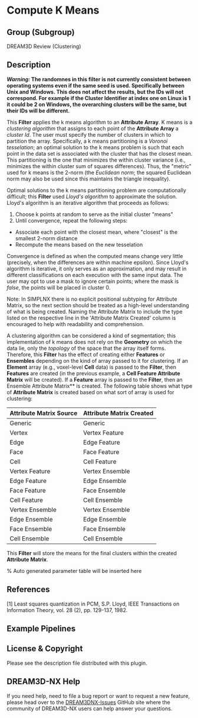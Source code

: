 # Compute K Means

## Group (Subgroup)

DREAM3D Review (Clustering)

## Description

***Warning:* The randomnes in this filter is not currently consistent between operating systems even if the same seed is used. Specifically between Unix and Windows. This does not affect the results, but the IDs will not correspond. For example if the Cluster Identifier at index one on Linux is 1 it could be 2 on Windows, the overarching clusters will be the same, but their IDs will be different.**

This **Filter** applies the k means algorithm to an **Attribute Array**.  K means is a *clustering algorithm* that assigns to each point of the **Attribute Array** a *cluster Id*.  The user must specify the number of clusters in which to partition the array.  Specifically, a k means partitioning is a *Voronoi tesselation*; an optimal solution to the k means problem is such that each point in the data set is associated with the cluster that has the closest mean.  This partitioning is the one that minimizes the within cluster variance (i.e., minimizes the within cluster sum of squares differences).  Thus, the "metric" used for k means is the 2-norm (the *Euclidean norm*; the squared Euclidean norm may also be used since this maintains the triangle inequality).

Optimal solutions to the k means partitioning problem are computationally difficult; this **Filter** used *Lloyd's algorithm* to approximate the solution.  Lloyd's algorithm is an iterative algorithm that proceeds as follows:

1. Choose k points at random to serve as the initial cluster "means"
2. Until convergence, repeat the following steps:

- Associate each point with the closest mean, where "closest" is the smallest 2-norm distance
- Recompute the means based on the new tesselation

Convergence is defined as when the computed means change very little (precisely, when the differences are within machine epsilon).  Since Lloyd's algorithm is iterative, it only serves as an approximation, and may result in different classifications on each execution with the same input data.  The user may opt to use a mask to ignore certain points; where the mask is *false*, the points will be placed in cluster 0.

Note: In SIMPLNX there is no explicit positional subtyping for Attribute Matrix, so the next section should be treated as a high-level understanding of what is being created. Naming the Attribute Matrix to include the type listed on the respective line in the 'Attribute Matrix Created' column is encouraged to help with readability and comprehension.

A clustering algorithm can be considered a kind of segmentation; this implementation of k means does not rely on the **Geometry** on which the data lie, only the *topology* of the space that the array itself forms.  Therefore, this **Filter** has the effect of creating either **Features** or **Ensembles** depending on the kind of array passed to it for clustering.  If an **Element** array (e.g., voxel-level **Cell** data) is passed to the **Filter**, then **Features** are created (in the previous example, a **Cell Feature Attribute Matrix** will be created).  If a **Feature** array is passed to the **Filter**, then an Ensemble Attribute Matrix** is created.  The following table shows what type of **Attribute Matrix** is created based on what sort of array is used for clustering:

| Attribute Matrix Source             | Attribute Matrix Created |
|------------------|--------------------|
| Generic | Generic |
| Vertex | Vertex Feature |
| Edge | Edge Feature |
| Face | Face Feature |
| Cell | Cell Feature|
| Vertex Feature | Vertex Ensemble |
| Edge Feature | Edge Ensemble |
| Face Feature | Face Ensemble |
| Cell Feature | Cell Ensemble|
| Vertex Ensemble | Vertex Ensemble |
| Edge Ensemble | Edge Ensemble |
| Face Ensemble | Face Ensemble |
| Cell Ensemble | Cell Ensemble|

This **Filter** will store the means for the final clusters within the created **Attribute Matrix**.

% Auto generated parameter table will be inserted here

## References

[1] Least squares quantization in PCM, S.P. Lloyd, IEEE Transactions on Information Theory, vol. 28 (2), pp. 129-137, 1982.

## Example Pipelines

## License & Copyright

Please see the description file distributed with this plugin.

## DREAM3D-NX Help

If you need help, need to file a bug report or want to request a new feature, please head over to the [DREAM3DNX-Issues](https://github.com/BlueQuartzSoftware/DREAM3DNX-Issues/discussions) GitHub site where the community of DREAM3D-NX users can help answer your questions.
